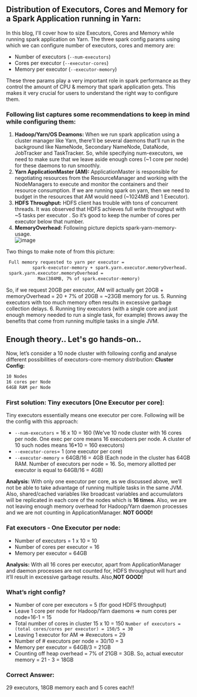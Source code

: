 ## Distribution of Executors, Cores and Memory for a Spark Application running in Yarn:
In this blog, I'll cover how to size Executors, Cores and Memory while running spark application on Yarn. The three spark config params using which we can configure number of executors, cores and memory are:
- Number of executors (`--num-executors`)
- Cores per executor (`--executor-cores`) 
- Memory per executor (`--executor-memory`)

These three params play a very important role in spark performance as they control the amount of CPU & memory that spark application gets. This makes it very crucial for users to understand the right way to configure them. 

### Following list captures some recommendations to keep in mind while configuring them:
1. **Hadoop/Yarn/OS Deamons:** When we run spark application using a cluster manager like Yarn,  there’ll be several daemons that’ll run in the background like NameNode, Secondary NameNode, DataNode, JobTracker and TaskTracker. So, while specifying num-executors, we need to make sure that we leave aside enough cores (~1 core per node) for these daemons to run smoothly. 
2. **Yarn ApplicationMaster (AM):** ApplicationMaster is responsible for negotiating resources from the ResourceManager and working with the NodeManagers to execute and monitor the containers and their resource consumption. If we are running spark on yarn, then we need to budget in the resources that AM would need (~1024MB and 1 Executor).
3. **HDFS Throughput:** HDFS client has trouble with tons of concurrent threads. It was observed that HDFS achieves full write throughput with ~5 tasks per executor . So it’s good to keep the number of cores per executor below that number.
4. **MemoryOverhead:** Following picture depicts spark-yarn-memory-usage.   
![image](https://user-images.githubusercontent.com/22542670/27395274-de840270-56cc-11e7-8f3a-f78c4eecdac8.png)


Two things to make note of from this picture:
```markdown
 Full memory requested to yarn per executor =
          spark-executor-memory + spark.yarn.executor.memoryOverhead.
 spark.yarn.executor.memoryOverhead = 
        	Max(384MB, 7% of spark.executor-memory)
```
So, if we request 20GB per executor, AM will actually get 20GB + memoryOverhead = 20 + 7% of 20GB = ~23GB memory for us.
5. Running executors with too much memory often results in excessive garbage collection delays.
6. Running tiny executors (with a single core and just enough memory needed to run a single task, for example) throws away the benefits that come from running multiple tasks in a single JVM.

## Enough theory.. Let's go hands-on..
Now, let’s consider a 10 node cluster with following config and analyse different possibilities of executors-core-memory distribution:
**Cluster Config:**
```markdown
10 Nodes
16 cores per Node
64GB RAM per Node
```
### First solution: Tiny executors [One Executor per core]:  
Tiny executors essentially means one executor per core. Following will be the config with this approach:
- `--num-executors` = 16 x 10 = 160 (We've 10 node cluster with 16 cores per node. One exec per core means 16 executoers per node. A cluster of 10 such nodes means 16*10 = 160 executors)
- `--executor-cores`= 1 (one executor per core)
- `--executor-memory` = 64GB/16 = 4GB (Each node in the cluster has 64GB RAM. Number of executors per node = 16. So, memory allotted per executor is equal to 64GB/16 = 4GB)

**Analysis:** With only one executor per core, as we discussed above, we’ll not be able to take advantage of running multiple tasks in the same JVM. Also, shared/cached variables like broadcast variables and accumulators will be replicated in each core of the nodes which is **16 times**. Also, we are not leaving enough memory overhead for Hadoop/Yarn daemon processes and we are not counting in ApplicationManager. **NOT GOOD!**
### Fat executors - One Executor per node:
- Number of executors = 1 x 10 = 10
- Number of cores per executor = 16
- Memory per executor = 64GB


**Analysis:** With all 16 cores per executor, apart from ApplicationManager and daemon processes are not counted for, HDFS throughput will hurt and it’ll result in excessive garbage results. Also,**NOT GOOD!**

### What’s right config?
- Number of core per executors = 5 (for good HDFS throughput)
- Leave 1 core per node for Hadoop/Yarn daemons => num cores per node=16-1 = 15
- Total number of cores in cluster 15 x 10 = 150
```Number of executors = (total cores/cores per executor) = 150/5 = 30```
- Leaving 1 executor for AM => #executors = 29
- Number of # executors per node = 30/10 = 3
- Memory per executor = 64GB/3 = 21GB
- Counting off heap overhead = 7% of 21GB = 3GB. So, actual executor memory = 21 - 3 = 18GB

### Correct Answer: 
29 executors, 18GB memory each and 5 cores each!!
